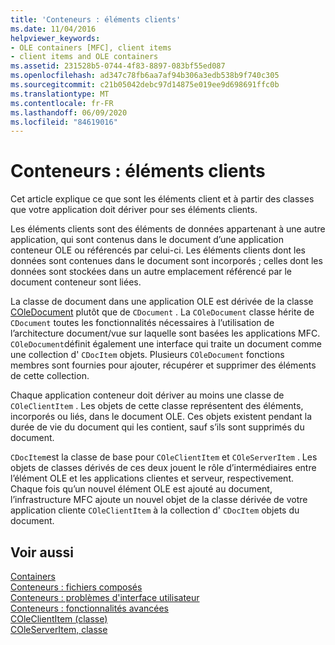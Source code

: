 ```yaml
---
title: 'Conteneurs : éléments clients'
ms.date: 11/04/2016
helpviewer_keywords:
- OLE containers [MFC], client items
- client items and OLE containers
ms.assetid: 231528b5-0744-4f83-8897-083bf55ed087
ms.openlocfilehash: ad347c78fb6aa7af94b306a3edb538b9f740c305
ms.sourcegitcommit: c21b05042debc97d14875e019ee9d698691ffc0b
ms.translationtype: MT
ms.contentlocale: fr-FR
ms.lasthandoff: 06/09/2020
ms.locfileid: "84619016"
---
```

# <a name="containers-client-items"></a>Conteneurs : éléments clients

Cet article explique ce que sont les éléments client et à partir des classes que votre application doit dériver pour ses éléments clients.

Les éléments clients sont des éléments de données appartenant à une autre application, qui sont contenus dans le document d’une application conteneur OLE ou référencés par celui-ci. Les éléments clients dont les données sont contenues dans le document sont incorporés ; celles dont les données sont stockées dans un autre emplacement référencé par le document conteneur sont liées.

La classe de document dans une application OLE est dérivée de la classe [COleDocument](reference/coledocument-class.md) plutôt que de `CDocument` . La `COleDocument` classe hérite de `CDocument` toutes les fonctionnalités nécessaires à l’utilisation de l’architecture document/vue sur laquelle sont basées les applications MFC. `COleDocument`définit également une interface qui traite un document comme une collection d' `CDocItem` objets. Plusieurs `COleDocument` fonctions membres sont fournies pour ajouter, récupérer et supprimer des éléments de cette collection.

Chaque application conteneur doit dériver au moins une classe de `COleClientItem` . Les objets de cette classe représentent des éléments, incorporés ou liés, dans le document OLE. Ces objets existent pendant la durée de vie du document qui les contient, sauf s’ils sont supprimés du document.

`CDocItem`est la classe de base pour `COleClientItem` et `COleServerItem` . Les objets de classes dérivés de ces deux jouent le rôle d’intermédiaires entre l’élément OLE et les applications clientes et serveur, respectivement. Chaque fois qu’un nouvel élément OLE est ajouté au document, l’infrastructure MFC ajoute un nouvel objet de la classe dérivée de votre application cliente `COleClientItem` à la collection d' `CDocItem` objets du document.

## <a name="see-also"></a>Voir aussi

[Containers](containers.md)<br/>
[Conteneurs : fichiers composés](containers-compound-files.md)<br/>
[Conteneurs : problèmes d'interface utilisateur](containers-user-interface-issues.md)<br/>
[Conteneurs : fonctionnalités avancées](containers-advanced-features.md)<br/>
[COleClientItem (classe)](reference/coleclientitem-class.md)<br/>
[COleServerItem, classe](reference/coleserveritem-class.md)
